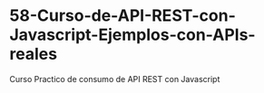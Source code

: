 # 58-Curso-de-API-REST-con-Javascript-Ejemplos-con-APIs-reales
Curso Practico de consumo de API REST con Javascript
